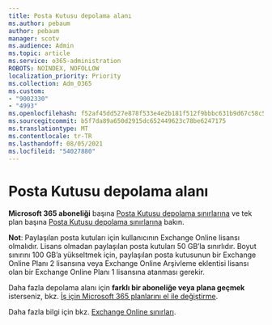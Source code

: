 ```yaml
---
title: Posta Kutusu depolama alanı
ms.author: pebaum
author: pebaum
manager: scotv
ms.audience: Admin
ms.topic: article
ms.service: o365-administration
ROBOTS: NOINDEX, NOFOLLOW
localization_priority: Priority
ms.collection: Adm_O365
ms.custom:
- "9002330"
- "4993"
ms.openlocfilehash: f52af45dd527e878f533e4e2b181f512f9bbbc631b9d67c58c5ec1ffcd19ea84
ms.sourcegitcommit: b5f7da89a650d2915dc652449623c78be6247175
ms.translationtype: MT
ms.contentlocale: tr-TR
ms.lasthandoff: 08/05/2021
ms.locfileid: "54027880"
---
```

# <a name="mailbox-storage"></a>Posta Kutusu depolama alanı

**Microsoft 365 aboneliği** başına [Posta Kutusu depolama sınırlarına](https://docs.microsoft.com/office365/servicedescriptions/exchange-online-service-description/exchange-online-limits#mailbox-storage-limits) ve tek plan başına [Posta Kutusu depolama sınırlarına](https://docs.microsoft.com/office365/servicedescriptions/exchange-online-service-description/exchange-online-limits#storage-limits-across-standalone-plans) bakın. 

**Not**: Paylaşılan posta kutuları için kullanıcının Exchange Online lisansı olmalıdır. Lisans olmadan paylaşılan posta kutuları 50 GB’la sınırlıdır. Boyut sınırını 100 GB’a yükseltmek için, paylaşılan posta kutusunun bir Exchange Online Planı 2 lisansına veya Exchange Online Arşivleme eklentisi lisansı olan bir Exchange Online Planı 1 lisansına atanması gerekir.

Daha fazla depolama alanı için **farklı bir aboneliğe veya plana geçmek** isterseniz, bkz. [İş için Microsoft 365 planlarını el ile değiştirme](https://docs.microsoft.com/microsoft-365/commerce/subscriptions/switch-plans-manually?view=o365-worldwide).

Daha fazla bilgi için bkz. [Exchange Online sınırları](https://docs.microsoft.com/office365/servicedescriptions/exchange-online-service-description/exchange-online-limits).
